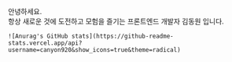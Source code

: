
<ul>
  <p> 안녕하세요. <br/> 
      항상 새로운 것에 도전하고 모험을 즐기는 프론트엔드 개발자 김동원 입니다. 

    
    ![Anurag's GitHub stats](https://github-readme-stats.vercel.app/api?username=canyon920&show_icons=true&theme=radical)
    
    

  
